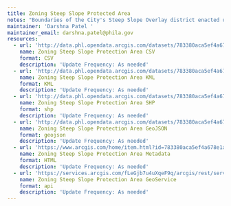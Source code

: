```yaml
---
title: Zoning Steep Slope Protected Area
notes: "Boundaries of the City's Steep Slope Overlay district enacted under Section 14-704(2) of the Zoning Code of December 2011 and made effective August 22, 2012. See code for further details. "
maintainer: 'Darshna Patel '
maintainer_email: darshna.patel@phila.gov
resources:
  - url: 'http://data.phl.opendata.arcgis.com/datasets/783380aca5ef4a678e1ab3bab5959946_0.csv'
    name: Zoning Steep Slope Protection Area CSV
    format: CSV
    description: 'Update Frequency: As needed'
  - url: 'http://data.phl.opendata.arcgis.com/datasets/783380aca5ef4a678e1ab3bab5959946_0.kml'
    name: Zoning Steep Slope Protection Area KML
    format: KML
    description: 'Update Frequency: As needed'
  - url: 'http://data.phl.opendata.arcgis.com/datasets/783380aca5ef4a678e1ab3bab5959946_0.zip'
    name: Zoning Steep Slope Protection Area SHP
    format: shp
    description: 'Update Frequency: As needed'
  - url: 'http://data.phl.opendata.arcgis.com/datasets/783380aca5ef4a678e1ab3bab5959946_0.geojson'
    name: Zoning Steep Slope Protection Area GeoJSON
    format: geojson
    description: 'Update Frequency: As needed'
  - url: 'https://www.arcgis.com/home/item.html?id=783380aca5ef4a678e1ab3bab5959946'
    name: Zoning Steep Slope Protection Area Metadata
    format: HTML
    description: 'Update Frequency: As needed'
  - url: 'https://services.arcgis.com/fLeGjb7u4uXqeF9q/arcgis/rest/services/Zoning_SteepSlopeProtectArea_r/FeatureServer/0/query?outFields=*&where=1%3D1'
    name: Zoning Steep Slope Protection Area GeoService
    format: api
    description: 'Update Frequency: As needed'
---
```


